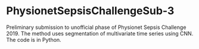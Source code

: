 # PhysionetSepsisChallengeSub-3
Preliminary submission to unofficial phase of Physionet Sepsis Challenge 2019. The method uses segmentation of multivariate time series using CNN.
The code is in Python.

